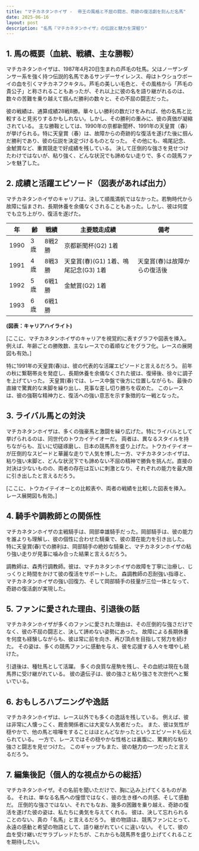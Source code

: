 ```yaml
---
title: "マチカネタンホイザ -  帝王の風格と不屈の闘志、奇跡の復活劇を刻んだ名馬"
date: 2025-06-16
layout: post
description: "名馬『マチカネタンホイザ』の伝説と魅力を深堀り"
---
```


## 1. 馬の概要（血統、戦績、主な勝鞍）

マチカネタンホイザは、1987年4月20日生まれの芦毛の牡馬。父はノーザンダンサー系を強く持つ伝説的名馬であるサンデーサイレンス、母はトウショウボーイの血を引くマチカネフクキタル。芦毛の美しい毛色と、その風格から「芦毛の貴公子」と称されることもあったが、それ以上に彼の名を語り継がれるのは、数々の苦難を乗り越えて掴んだ勝利の数々と、その不屈の闘志だった。

彼の戦績は、通算成績28戦8勝。華々しい勝利の数だけをみれば、他の名馬と比較すると見劣りするかもしれない。しかし、その勝利の重みに、彼の真価が凝縮されている。  主な勝鞍としては、1990年の京都新聞杯、1991年の天皇賞（春）が挙げられる。特に天皇賞（春）は、故障からの奇跡的な復活を遂げた後に掴んだ勝利であり、彼の伝説を決定づけるものとなった。  その他にも、鳴尾記念、金鯱賞など、重賞競走で好成績を残している。  決して圧倒的な強さを見せつけたわけではないが、粘り強く、どんな状況でも諦めない走りで、多くの競馬ファンを魅了した。


## 2. 成績と活躍エピソード（図表があれば出力）

マチカネタンホイザのキャリアは、決して順風満帆ではなかった。若駒時代から故障に悩まされ、長期休養を余儀なくされることもあった。しかし、彼は何度でも立ち上がり、復活を遂げた。

| 年 | 齢 | 戦績 | 主要競走成績 | 備考 |
|---|---|---|---|---|
| 1990 | 3歳 | 8戦2勝 | 京都新聞杯(G2) 1着 |  |
| 1991 | 4歳 | 8戦3勝 | 天皇賞(春)(G1) 1着、鳴尾記念(G3) 1着 | 天皇賞(春)は故障からの復活後 |
| 1992 | 5歳 | 6戦1勝 | 金鯱賞(G2) 1着 |  |
| 1993 | 6歳 | 6戦1勝 |  |  |

**(図表：キャリアハイライト)**

[ここに、マチカネタンホイザのキャリアを視覚的に表すグラフや図表を挿入。例えば、年齢ごとの勝敗数、主なレースでの着順などをグラフ化。レースの展開図も有効。]

特に1991年の天皇賞(春)は、彼の代表的な活躍エピソードと言えるだろう。 前年の秋に繋靭帯炎を発症し、長期休養を余儀なくされた彼は、復帰後、徐々に調子を上げていった。  天皇賞(春)では、レース中盤で後方に位置しながらも、最後の直線で驚異的な末脚を繰り出し、見事な差し切り勝ちを収めた。  このレースは、彼の強靭な精神力と、復活への強い意志を示す象徴的な一戦となった。


## 3. ライバル馬との対決

マチカネタンホイザは、多くの強豪馬と激闘を繰り広げた。特にライバルとして挙げられるのは、同世代のトウカイテイオーだ。  両者は、異なるスタイルを持ちながらも、互いに切磋琢磨し、日本の競馬界を盛り上げた。トウカイテイオーが圧倒的なスピードと華麗な走りで人気を博した一方、マチカネタンホイザは、粘り強い末脚と、どんな状況下でも諦めない不屈の精神で勝負を挑んだ。直接の対決は少ないものの、両者の存在は互いに刺激となり、それぞれの能力を最大限に引き出したと言えるだろう。

[ここに、トウカイテイオーとの比較表や、両者の戦績を比較した図表を挿入。レース展開図も有効。]


## 4. 騎手や調教師との関係性

マチカネタンホイザの主戦騎手は、岡部幸雄騎手だった。岡部騎手は、彼の能力を誰よりも理解し、彼の個性に合わせた騎乗で、彼の潜在能力を引き出した。  特に天皇賞(春)での勝利は、岡部騎手の絶妙な騎乗と、マチカネタンホイザの粘り強い走りが見事に噛み合った結果と言えるだろう。

調教師は、森秀行調教師。彼は、マチカネタンホイザの故障を丁寧に治療し、じっくりと時間をかけて彼の復活をサポートした。  森調教師の忍耐強い指導と、マチカネタンホイザの強い回復力、そして岡部騎手の技量が三位一体となって、奇跡の復活劇が実現した。


## 5. ファンに愛された理由、引退後の話

マチカネタンホイザが多くのファンに愛された理由は、その圧倒的な強さだけでなく、彼の不屈の闘志と、決して諦めない姿勢にあった。  故障による長期休養を何度も経験しながらも、彼は常に前を向き、再び頂点を目指して努力を続けた。  その姿は、多くの競馬ファンに感動を与え、彼を応援する人々を増やし続けた。

引退後は、種牡馬として活躍。  多くの良質な産駒を残し、その血統は現在も競馬界に受け継がれている。  彼の遺伝子は、彼の強さと粘り強さを次世代へと繋いでいる。


## 6. おもしろハプニングや逸話

マチカネタンホイザは、レース以外でも多くの逸話を残している。  例えば、彼は非常に人懐っこく、厩舎関係者には大変な人気者だった。  また、彼は気性が穏やかで、他の馬と喧嘩をすることはほとんどなかったというエピソードも伝えられている。  一方で、レースではその穏やかな性格とは裏腹に、驚異的な粘り強さと闘志を見せつけた。  このギャップもまた、彼の魅力の一つだったと言えるだろう。


## 7. 編集後記（個人的な視点からの総括）

マチカネタンホイザ。その名前を聞いただけで、胸に込み上げてくるものがある。  それは、単なる名馬への憧憬ではなく、彼の生き様への共感、そして感動だ。  圧倒的な強さではない、それでもなお、幾多の困難を乗り越え、奇跡の復活を遂げた彼の姿は、私たちに勇気を与えてくれる。  彼は、決して忘れられることのない、真の「名馬」と言えるだろう。  彼の物語は、競馬ファンにとって、永遠の感動と希望の物語として、語り継がれていくに違いない。  そして、彼の血を受け継いだサラブレッドたちが、これからも競馬界を盛り上げてくれることを期待したい。
